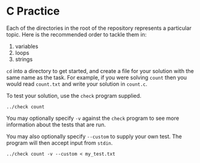 C Practice
==========
Each of the directories in the root of the repository represents a particular topic. Here is the recommended order to tackle them in:

1. variables
2. loops
3. strings

`cd` into a directory to get started, and create a file for your solution with the same name as the task. For example, if you were solving `count` then you would read `count.txt` and write your solution in `count.c`.

To test your solution, use the `check` program supplied.

```
../check count
```

You may optionally specify `-v` against the `check` program to see more information about the tests that are run.

You may also optionally specify `--custom` to supply your own test. The program will then accept input from `stdin`.

```
../check count -v --custom < my_test.txt
```
